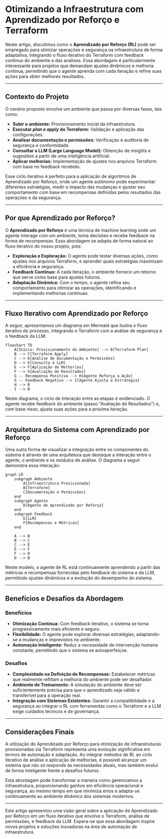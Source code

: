 # Otimizando a Infraestrutura com Aprendizado por Reforço e Terraform

Neste artigo, discutimos como o **Aprendizado por Reforço (RL)** pode ser empregado para otimizar operações e segurança na infraestrutura de forma adaptativa, integrando o fluxo iterativo do Terraform com feedback contínuo do ambiente e das análises. Essa abordagem é particularmente interessante para projetos que demandam ajustes dinâmicos e melhoria contínua, permitindo que o agente aprenda com cada iteração e refine suas ações para obter melhores resultados.

---

## Contexto do Projeto

O cenário proposto envolve um ambiente que passa por diversas fases, tais como:
- **Subir o ambiente:** Provisionamento inicial da infraestrutura.
- **Executar _plan_ e _apply_ do Terraform:** Validação e aplicação das configurações.
- **Analisar documentação e permissões:** Verificação e auditoria de segurança e conformidade.
- **Consultar a LLM (Large Language Model):** Obtenção de insights e sugestões a partir de uma inteligência artificial.
- **Aplicar melhorias:** Implementação de ajustes nos arquivos Terraform com base no feedback recebido.

Esse ciclo iterativo é perfeito para a aplicação de algoritmos de Aprendizado por Reforço, onde um agente autônomo pode experimentar diferentes estratégias, medir o impacto das mudanças e ajustar seu comportamento com base em recompensas definidas pelos resultados das operações e da segurança.

---

## Por que Aprendizado por Reforço?

O **Aprendizado por Reforço** é uma técnica de machine learning onde um agente interage com um ambiente, toma decisões e recebe feedback na forma de recompensas. Essa abordagem se adapta de forma natural ao fluxo iterativo do nosso projeto, pois:

- **Exploração e Exploração:** O agente pode testar diversas ações, como ajustes nos arquivos Terraform, e aprender quais estratégias maximizam a eficiência e segurança.
- **Feedback Contínuo:** A cada iteração, o ambiente fornece um retorno que serve como base para ajustes futuros.
- **Adaptação Dinâmica:** Com o tempo, o agente refina seu comportamento para otimizar as operações, identificando e implementando melhorias contínuas.

---

## Fluxo Iterativo com Aprendizado por Reforço

A seguir, apresentamos um diagrama em Mermaid que ilustra o fluxo iterativo do processo, integrando o Terraform com a análise de segurança e o feedback da LLM:

```mermaid
flowchart TD
    A[Início: Provisionamento do Ambiente] --> B[Terraform Plan]
    B --> C[Terraform Apply]
    C --> D[Análise de Documentação e Permissões]
    D --> E[Consulta à LLM]
    E --> F[Aplicação de Melhorias]
    F --> G{Avaliação de Resultados}
    G -- Recompensa Positiva --> H[Agente Reforça a Ação]
    G -- Feedback Negativo --> I[Agente Ajusta a Estratégia]
    H --> B
    I --> B
```

Neste diagrama, o ciclo de interação entre as etapas é evidenciado. O agente recebe feedback do ambiente (passo "Avaliação de Resultados") e, com base nisso, ajusta suas ações para a próxima iteração.

---

## Arquitetura do Sistema com Aprendizado por Reforço

Uma outra forma de visualizar a integração entre os componentes do sistema é através de uma arquitetura que destaque a interação entre o agente, o ambiente e os módulos de análise. O diagrama a seguir demonstra essa interação:

```mermaid
graph LR
    subgraph Ambiente
        A[Infraestrutura Provisionada]
        B[Terraform]
        C[Documentação e Permissões]
    end
    subgraph Agente
        D[Agente de Aprendizado por Reforço]
    end
    subgraph Feedback
        E[LLM]
        F[Recompensas e Métricas]
    end

    A --> B
    B --> C
    C --> E
    E --> F
    F --> D
    D --> B
```

Neste modelo, o agente de RL está continuamente aprendendo a partir das métricas e recompensas fornecidas pelo feedback do sistema e da LLM, permitindo ajustes dinâmicos e a evolução do desempenho do sistema.

---

## Benefícios e Desafios da Abordagem

### Benefícios

- **Otimização Contínua:** Com feedback iterativo, o sistema se torna progressivamente mais eficiente e seguro.
- **Flexibilidade:** O agente pode explorar diversas estratégias, adaptando-se a mudanças e imprevistos no ambiente.
- **Automação Inteligente:** Reduz a necessidade de intervenção humana constante, permitindo que o sistema se autoaperfeiçoe.

### Desafios

- **Complexidade na Definição de Recompensas:** Estabelecer métricas que realmente reflitam a melhoria do ambiente pode ser desafiador.
- **Ambiente de Treinamento:** A simulação do ambiente deve ser suficientemente precisa para que o aprendizado seja válido e transferível para a operação real.
- **Integração com Sistemas Existentes:** Garantir a compatibilidade e a segurança ao integrar o RL com ferramentas como o Terraform e a LLM exige cuidados técnicos e de governança.

---

## Considerações Finais

A utilização do Aprendizado por Reforço para otimização de infraestruturas provisionadas via Terraform representa uma evolução significativa em termos de automação e adaptação. Ao integrar métodos de RL ao ciclo iterativo de análise e aplicação de melhorias, é possível alcançar um sistema que não só responde às necessidades atuais, mas também evolui de forma inteligente frente a desafios futuros.

Esta abordagem pode transformar a maneira como gerenciamos a infraestrutura, proporcionando ganhos em eficiência operacional e segurança, ao mesmo tempo em que minimiza erros e adapta-se continuamente ao ambiente dinâmico dos sistemas modernos.

---

Este artigo apresentou uma visão geral sobre a aplicação de Aprendizado por Reforço em um fluxo iterativo que envolve o Terraform, análise de permissões, e feedback da LLM. Espera-se que essa abordagem inspire novos projetos e soluções inovadoras na área de automação de infraestrutura.